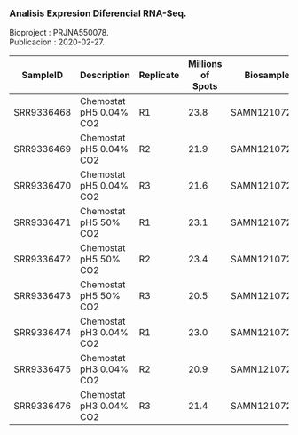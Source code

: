 ### Analisis Expresion Diferencial RNA-Seq. 

Bioproject : PRJNA550078.   
Publicacion : 2020-02-27.   

|SampleID |      Description  |     Replicate | Millions of Spots | Biosample
|---------|-------------------|---------------------|-------------|-------------|
|SRR9336468 | Chemostat pH5 0.04% CO2 |  R1 | 23.8 |SAMN12107229 |
|SRR9336469 | Chemostat pH5 0.04% CO2 |  R2 | 21.9 |SAMN12107228 |
|SRR9336470 | Chemostat pH5 0.04% CO2 |  R3 | 21.6 | SAMN12107227 |
|SRR9336471 | Chemostat pH5 50%   CO2 |  R1 | 23.1 |  SAMN12107226 |
|SRR9336472 | Chemostat pH5 50%   CO2 |  R2 | 23.4| SAMN12107225 |
|SRR9336473 | Chemostat pH5 50%   CO2 |  R3 | 20.5| SAMN12107224|
|SRR9336474 | Chemostat pH3 0.04% CO2 |  R1 | 23.0| SAMN12107223|
|SRR9336475 | Chemostat pH3 0.04% CO2 |  R2 | 20.9| SAMN12107248 |
|SRR9336476 | Chemostat pH3 0.04% CO2 |  R3 | 21.4| SAMN12107244|
